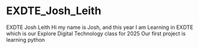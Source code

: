 # EXDTE_Josh_Leith
EXDTE Josh Leith
Hi my name is Josh, and this year I am Learning in EXDTE which is our Explore Digital Technology class for 2025
Our first project is learning python
